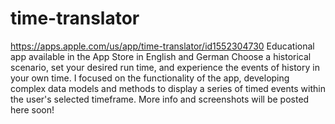 # time-translator
https://apps.apple.com/us/app/time-translator/id1552304730
Educational app available in the App Store in English and German
Choose a historical scenario, set your desired run time, and experience the events of history in your own time.
I focused on the functionality of the app, developing complex data models and methods to display a series of timed events within the user's selected timeframe.
More info and screenshots will be posted here soon!
